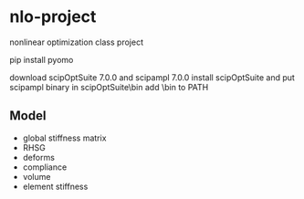 # nlo-project
nonlinear optimization class project

pip install pyomo

download scipOptSuite 7.0.0 and scipampl 7.0.0
install scipOptSuite and put scipampl binary in scipOptSuite\bin
add \bin to PATH



## Model
- global stiffness matrix
- RHSG
- deforms
- compliance
- volume
- element stiffness
